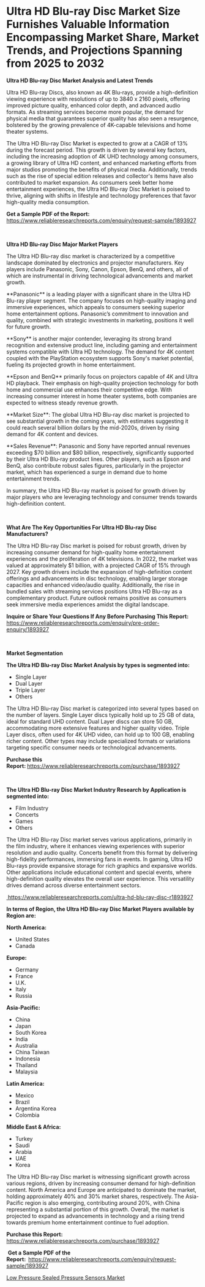 <p><h1>Ultra HD Blu-ray Disc Market Size Furnishes Valuable Information Encompassing Market Share, Market Trends, and Projections Spanning from 2025 to 2032</h1></p><p><strong>Ultra HD Blu-ray Disc Market Analysis and Latest Trends</strong></p>
<p><p>Ultra HD Blu-ray Discs, also known as 4K Blu-rays, provide a high-definition viewing experience with resolutions of up to 3840 x 2160 pixels, offering improved picture quality, enhanced color depth, and advanced audio formats. As streaming services become more popular, the demand for physical media that guarantees superior quality has also seen a resurgence, bolstered by the growing prevalence of 4K-capable televisions and home theater systems. </p><p>The Ultra HD Blu-ray Disc Market is expected to grow at a CAGR of 13% during the forecast period. This growth is driven by several key factors, including the increasing adoption of 4K UHD technology among consumers, a growing library of Ultra HD content, and enhanced marketing efforts from major studios promoting the benefits of physical media. Additionally, trends such as the rise of special edition releases and collector's items have also contributed to market expansion. As consumers seek better home entertainment experiences, the Ultra HD Blu-ray Disc Market is poised to thrive, aligning with shifts in lifestyle and technology preferences that favor high-quality media consumption.</p></p>
<p><strong>Get a Sample PDF of the Report:&nbsp;</strong> <a href="https://www.reliableresearchreports.com/enquiry/request-sample/1893927?utm_campaign=2208&utm_medium=2&utm_source=Github&utm_content=ia&utm_term=07042025&utm_id=ultra-hd-blu-ray-disc">https://www.reliableresearchreports.com/enquiry/request-sample/1893927</a></p>
<p>&nbsp;</p>
<p><strong>Ultra HD Blu-ray Disc Major Market Players</strong></p>
<p><p>The Ultra HD Blu-ray disc market is characterized by a competitive landscape dominated by electronics and projector manufacturers. Key players include Panasonic, Sony, Canon, Epson, BenQ, and others, all of which are instrumental in driving technological advancements and market growth.</p><p>**Panasonic** is a leading player with a significant share in the Ultra HD Blu-ray player segment. The company focuses on high-quality imaging and immersive experiences, which appeals to consumers seeking superior home entertainment options. Panasonic’s commitment to innovation and quality, combined with strategic investments in marketing, positions it well for future growth.</p><p>**Sony** is another major contender, leveraging its strong brand recognition and extensive product line, including gaming and entertainment systems compatible with Ultra HD technology. The demand for 4K content coupled with the PlayStation ecosystem supports Sony's market potential, fueling its projected growth in home entertainment.</p><p>**Epson and BenQ** primarily focus on projectors capable of 4K and Ultra HD playback. Their emphasis on high-quality projection technology for both home and commercial use enhances their competitive edge. With increasing consumer interest in home theater systems, both companies are expected to witness steady revenue growth.</p><p>**Market Size**: The global Ultra HD Blu-ray disc market is projected to see substantial growth in the coming years, with estimates suggesting it could reach several billion dollars by the mid-2020s, driven by rising demand for 4K content and devices.</p><p>**Sales Revenue**: Panasonic and Sony have reported annual revenues exceeding $70 billion and $80 billion, respectively, significantly supported by their Ultra HD Blu-ray product lines. Other players, such as Epson and BenQ, also contribute robust sales figures, particularly in the projector market, which has experienced a surge in demand due to home entertainment trends.</p><p>In summary, the Ultra HD Blu-ray market is poised for growth driven by major players who are leveraging technology and consumer trends towards high-definition content.</p></p>
<p>&nbsp;</p>
<p><strong>What Are The Key Opportunities For Ultra HD Blu-ray Disc Manufacturers?</strong></p>
<p><p>The Ultra HD Blu-ray Disc market is poised for robust growth, driven by increasing consumer demand for high-quality home entertainment experiences and the proliferation of 4K televisions. In 2022, the market was valued at approximately $1 billion, with a projected CAGR of 15% through 2027. Key growth drivers include the expansion of high-definition content offerings and advancements in disc technology, enabling larger storage capacities and enhanced video/audio quality. Additionally, the rise in bundled sales with streaming services positions Ultra HD Blu-ray as a complementary product. Future outlook remains positive as consumers seek immersive media experiences amidst the digital landscape.</p></p>
<p><strong>Inquire or Share Your Questions If Any Before Purchasing This Report:</strong> <a href="https://www.reliableresearchreports.com/enquiry/pre-order-enquiry/1893927?utm_campaign=2208&utm_medium=2&utm_source=Github&utm_content=ia&utm_term=07042025&utm_id=ultra-hd-blu-ray-disc">https://www.reliableresearchreports.com/enquiry/pre-order-enquiry/1893927</a></p>
<p>&nbsp;</p>
<p><strong>Market Segmentation</strong></p>
<p><strong>The Ultra HD Blu-ray Disc Market Analysis by types is segmented into:</strong></p>
<p><ul><li>Single Layer</li><li>Dual Layer</li><li>Triple Layer</li><li>Others</li></ul></p>
<p><p>The Ultra HD Blu-ray Disc market is categorized into several types based on the number of layers. Single Layer discs typically hold up to 25 GB of data, ideal for standard UHD content. Dual Layer discs can store 50 GB, accommodating more extensive features and higher quality video. Triple Layer discs, often used for 4K UHD video, can hold up to 100 GB, enabling richer content. Other types may include specialized formats or variations targeting specific consumer needs or technological advancements.</p></p>
<p><strong>Purchase this Report:&nbsp;</strong><a href="https://www.reliableresearchreports.com/purchase/1893927?utm_campaign=2208&utm_medium=2&utm_source=Github&utm_content=ia&utm_term=07042025&utm_id=ultra-hd-blu-ray-disc">https://www.reliableresearchreports.com/purchase/1893927</a></p>
<p>&nbsp;</p>
<p><strong>The Ultra HD Blu-ray Disc Market Industry Research by Application is segmented into:</strong></p>
<p><ul><li>Film Industry</li><li>Concerts</li><li>Games</li><li>Others</li></ul></p>
<p><p>The Ultra HD Blu-ray Disc market serves various applications, primarily in the film industry, where it enhances viewing experiences with superior resolution and audio quality. Concerts benefit from this format by delivering high-fidelity performances, immersing fans in events. In gaming, Ultra HD Blu-rays provide expansive storage for rich graphics and expansive worlds. Other applications include educational content and special events, where high-definition quality elevates the overall user experience. This versatility drives demand across diverse entertainment sectors.</p></p>
<p><a href="https://www.reliableresearchreports.com/ultra-hd-blu-ray-disc-r1893927?utm_campaign=2208&utm_medium=2&utm_source=Github&utm_content=ia&utm_term=07042025&utm_id=ultra-hd-blu-ray-disc">&nbsp;https://www.reliableresearchreports.com/ultra-hd-blu-ray-disc-r1893927</a></p>
<p><strong>In terms of Region, the Ultra HD Blu-ray Disc Market Players available by Region are:</strong></p>
<p>
    <p> <strong> North America: </strong>
        <ul>
            <li>United States</li>
            <li>Canada</li>
        </ul>
        </p> 
    <p> <strong> Europe: </strong>
        <ul>
            <li>Germany</li>
            <li>France</li>
            <li>U.K.</li>
            <li>Italy</li>
            <li>Russia</li>
        </ul>
        </p> 
    <p> <strong> Asia-Pacific: </strong>
        <ul>
            <li>China</li>
            <li>Japan</li>
            <li>South Korea</li>
            <li>India</li>
            <li>Australia</li>
            <li>China Taiwan</li>
            <li>Indonesia</li>
            <li>Thailand</li>
            <li>Malaysia</li>
        </ul>
        </p> 
    <p> <strong> Latin America: </strong>
        <ul>
            <li>Mexico</li>
            <li>Brazil</li>
            <li>Argentina Korea</li>
            <li>Colombia</li>
        </ul>
        </p> 
    <p> <strong> Middle East & Africa: </strong>
        <ul>
            <li>Turkey</li>
            <li>Saudi</li>
            <li>Arabia</li>
            <li>UAE</li>
            <li>Korea</li>
        </ul>
    </p>
    </p>
<p><p>The Ultra HD Blu-ray Disc market is witnessing significant growth across various regions, driven by increasing consumer demand for high-definition content. North America and Europe are anticipated to dominate the market, holding approximately 40% and 30% market shares, respectively. The Asia-Pacific region is also emerging, contributing around 20%, with China representing a substantial portion of this growth. Overall, the market is projected to expand as advancements in technology and a rising trend towards premium home entertainment continue to fuel adoption.</p></p>
<p><strong>Purchase this Report: </strong><a href="https://www.reliableresearchreports.com/purchase/1893927?utm_campaign=2208&utm_medium=2&utm_source=Github&utm_content=ia&utm_term=07042025&utm_id=ultra-hd-blu-ray-disc">https://www.reliableresearchreports.com/purchase/1893927</a></p>
<p>&nbsp;<strong>Get a Sample PDF of the Report:&nbsp;&nbsp;</strong><a href="https://www.reliableresearchreports.com/enquiry/request-sample/1893927?utm_campaign=2208&utm_medium=2&utm_source=Github&utm_content=ia&utm_term=07042025&utm_id=ultra-hd-blu-ray-disc">https://www.reliableresearchreports.com/enquiry/request-sample/1893927</a></p>
<p><strong></strong></p>
<p><p><a href="https://github.com/DixieGrimes/Market-Research-Report-List-2/blob/main/low-pressure-sealed-pressure-sensors-market.md?utm_campaign=2208&utm_medium=2&utm_source=Github&utm_content=ia&utm_term=07042025&utm_id=ultra-hd-blu-ray-disc">Low Pressure Sealed Pressure Sensors Market</a></p></p>